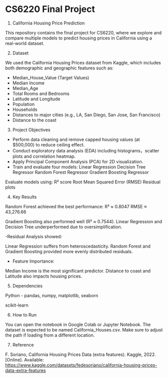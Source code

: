 # CS6220 Final Project
1. California Housing Price Prediction
   
This repository contains the final project for CS6220, where we explore and compare multiple models to predict housing prices in California using a real-world dataset.


2. Dataset
   
We used the California Housing Prices dataset from Kaggle, which includes both demographic and geographic features such as:
- Median_House_Value (Target Values)
- Median Income
- Median_Age
- Total Rooms and Bedrooms
- Latitude and Longitude
- Population
- Households
- Distances to major cities (e.g., LA, San Diego, San Jose, San Francisco)
- Distance to the coast

3. Project Objectives
   
- Perform data cleaning and remove capped housing values (at $500,000) to reduce ceiling effect.
- Conduct exploratory data analysis (EDA) including histograms，scatter plots and correlation heatmap.
- Apply Principal Component Analysis (PCA) for 2D visualization.
- Train and evaluate four models:
Linear Regression
Decision Tree Regressor
Random Forest Regressor
Gradient Boosting Regressor

Evaluate models using:
R² score
Root Mean Squared Error (RMSE)
Residual plots

4. Key Results
   
Random Forest achieved the best performance:
R² ≈ 0.8047
RMSE ≈ 43,276.66

Gradient Boosting also performed well (R² ≈ 0.7544).
Linear Regression and Decision Tree underperformed due to oversimplification.

-Residual Analysis showed:

Linear Regression suffers from heteroscedasticity.
Random Forest and Gradient Boosting provided more evenly distributed residuals.

- Feature Importance:
 
Median Income is the most significant predictor.
Distance to coast and  Latitude also impacts housing prices.

5. Dependencies
   
Python - pandas, numpy, matplotlib, seaborn

scikit-learn


6. How to Run
   
You can open the notebook in Google Colab or Jupyter Notebook. The dataset is expected to be named California_Houses.csv.
Make sure to adjust the path if loading from a different location.

7. Reference
   
F. Soriano, California Housing Prices Data (extra features). Kaggle, 2022. [Online]. Available:
https://www.kaggle.com/datasets/fedesoriano/california-housing-prices-data-extra-features
